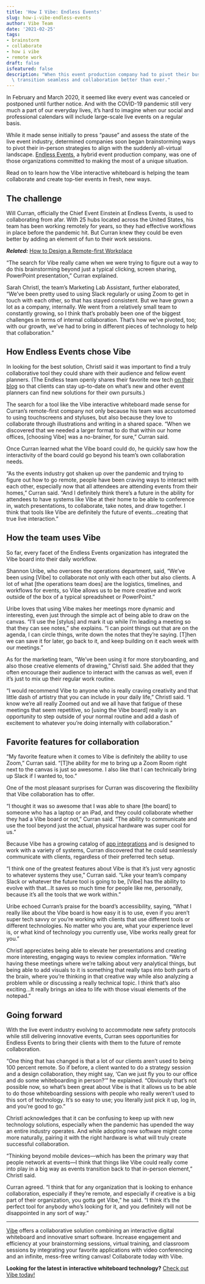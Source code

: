 ```yaml
---
title: 'How I Vibe: Endless Events'
slug: how-i-vibe-endless-events
author: Vibe Team
date: '2021-02-25'
tags:
- brainstorm
- collaborate
- how i vibe
- remote work
draft: false
isfeatured: false
description: "When this event production company had to pivot their business, Vibe\u2019s interactive whiteboard made the\
  \ transition seamless and collaboration better than ever."
---
```


In February and March 2020, it seemed like every event was canceled or postponed until further notice. And with the COVID-19 pandemic still very much a part of our everyday lives, it’s hard to imagine when our social and professional calendars will include large-scale live events on a regular basis.

While it made sense initially to press “pause” and assess the state of the live event industry, determined companies soon began brainstorming ways to pivot their in-person strategies to align with the suddenly all-virtual landscape. [Endless Events](https://helloendless.com/), a hybrid event production company, was one of those organizations committed to making the most of a unique situation.

Read on to learn how the Vibe interactive whiteboard is helping the team collaborate and create top-tier events in fresh, new ways.

## The challenge

Will Curran, officially the Chief Event Einstein at Endless Events, is used to collaborating from afar. With 25 hubs located across the United States, his team has been working remotely for years, so they had effective workflows in place before the pandemic hit. But Curran knew they could be even better by adding an element of fun to their work sessions.

***Related:*** [How to Design a Remote-first Workplace](https://vibe.us/blog/how-to-design-a-remote-first-workplace/)

“The search for Vibe really came when we were trying to figure out a way to do this brainstorming beyond just a typical clicking, screen sharing, PowerPoint presentation,” Curran explained. 

Sarah Christl, the team’s Marketing Lab Assistant, further elaborated, “We’ve been pretty used to using Slack regularly or using Zoom to get in touch with each other, so that has stayed consistent. But we have grown a lot as a company, internally. We went from a relatively small team to constantly growing, so I think that’s probably been one of the biggest challenges in terms of internal collaboration. That’s how we’ve pivoted, too; with our growth, we’ve had to bring in different pieces of technology to help that collaboration.”

## How Endless Events chose Vibe

In looking for the best solution, Christl said it was important to find a truly collaborative tool they could share with their audience and fellow event planners. (The Endless team openly shares their favorite new tech [on their blog](https://helloendless.com/blog/) so that clients can stay up-to-date on what’s new and other event planners can find new solutions for their own pursuits.)

The search for a tool like the Vibe interactive whiteboard made sense for Curran’s remote-first company not only because his team was accustomed to using touchscreens and styluses, but also because they love to collaborate through illustrations and writing in a shared space. “When we discovered that we needed a larger format to do that within our home offices, [choosing Vibe] was a no-brainer, for sure,” Curran said.

Once Curran learned what the Vibe board could do, he quickly saw how the interactivity of the board could go beyond his team’s own collaboration needs.

“As the events industry got shaken up over the pandemic and trying to figure out how to go remote, people have been craving ways to interact with each other, especially now that all attendees are attending events from their homes,” Curran said. “And I definitely think there’s a future in the ability for attendees to have systems like Vibe at their home to be able to conference in, watch presentations, to collaborate, take notes, and draw together. I think that tools like Vibe are definitely the future of events…creating that true live interaction.”

## How the team uses Vibe

So far, every facet of the Endless Events organization has integrated the Vibe board into their daily workflow.

Shannon Uribe, who oversees the operations department, said, “We’ve been using [Vibe] to collaborate not only with each other but also clients. A lot of what [the operations team does] are the logistics, timelines, and workflows for events, so Vibe allows us to be more creative and work outside of the box of a typical spreadsheet or PowerPoint.”

Uribe loves that using Vibe makes her meetings more dynamic and interesting, even just through the simple act of being able to draw on the canvas. “I’ll use the [stylus] and mark it up while I’m leading a meeting so that they can see notes,” she explains. “I can point things out that are on the agenda, I can circle things, write down the notes that they’re saying. [T]hen we can save it for later, go back to it, and keep building on it each week with our meetings.”

As for the marketing team, “We’ve been using it for more storyboarding, and also those creative elements of drawing,” Christl said. She added that they often encourage their audience to interact with the canvas as well, even if it’s just to mix up their regular work routine.

“I would recommend Vibe to anyone who is really craving creativity and that little dash of artistry that you can include in your daily life,” Christl said. “I know we’re all really Zoomed out and we all have that fatigue of these meetings that seem repetitive, so [using the Vibe board] really is an opportunity to step outside of your normal routine and add a dash of excitement to whatever you’re doing internally with collaboration.”

## Favorite features for collaboration

“My favorite feature when it comes to Vibe is definitely the ability to use Zoom,” Curran said. “[T]he ability for me to bring up a Zoom Room right next to the canvas is just so awesome. I also like that I can technically bring up Slack if I wanted to, too.”

One of the most pleasant surprises for Curran was discovering the flexibility that Vibe collaboration has to offer.

“I thought it was so awesome that I was able to share [the board] to someone who has a laptop or an iPad, and they could collaborate whether they had a Vibe board or not,” Curran said. “The ability to communicate and use the tool beyond just the actual, physical hardware was super cool for us.”

Because Vibe has a growing catalog of [app integrations](https://vibe.us/android-app-store/) and is designed to work with a variety of systems, Curran discovered that he could seamlessly communicate with clients, regardless of their preferred tech setup.

“I think one of the greatest features about Vibe is that it’s just very agnostic to whatever systems they use,” Curran said. “Like your team’s company Slack or whatever the future tool is going to be, [Vibe] has the ability to evolve with that…It saves so much time for people like me, personally, because it’s all the tools that we work within.”

Uribe echoed Curran’s praise for the board’s accessibility, saying, “What I really like about the Vibe board is how easy it is to use, even if you aren’t super tech savvy or you’re working with clients that use different tools or different technologies. No matter who you are, what your experience level is, or what kind of technology you currently use, Vibe works really great for you.”

Christl appreciates being able to elevate her presentations and creating more interesting, engaging ways to review complex information. “We’re having these meetings where we’re talking about very analytical things, but being able to add visuals to it is something that really taps into both parts of the brain, where you’re thinking in that creative way while also analyzing a problem while or discussing a really technical topic. I think that’s also exciting…It really brings an idea to life with those visual elements of the notepad.”

## Going forward

With the live event industry evolving to accommodate new safety protocols while still delivering innovative events, Curran sees opportunities for Endless Events to bring their clients with them to the future of remote collaboration.

“One thing that has changed is that a lot of our clients aren’t used to being 100 percent remote. So if before, a client wanted to do a strategy session and a design collaboration, they might say, ‘Can we just fly you to our office and do some whiteboarding in person?’” he explained. “Obviously that’s not possible now, so what’s been great about Vibe is that it allows us to be able to do those whiteboarding sessions with people who really weren’t used to this sort of technology. It’s so easy to use; you literally just pick it up, log in, and you’re good to go.”

Christl acknowledges that it can be confusing to keep up with new technology solutions, especially when the pandemic has upended the way an entire industry operates. And while adopting new software might come more naturally, pairing it with the right hardware is what will truly create successful collaboration.

“Thinking beyond mobile devices—which has been the primary way that people network at events—I think that things like Vibe could really come into play in a big way as events transition back to that in-person element,” Christl said.

Curran agreed. “I think that for any organization that is looking to enhance collaboration, especially if they’re remote, and especially if creative is a big part of their organization, you gotta get Vibe,” he said. “I think it’s the perfect tool for anybody who’s looking for it, and you definitely will not be disappointed in any sort of way.”



---

[Vibe](https://vibe.us/) offers a collaborative solution combining an interactive digital whiteboard and innovative smart software. Increase engagement and efficiency at your brainstorming sessions, virtual training, and classroom sessions by integrating your favorite applications with video conferencing and an infinite, mess-free writing canvas! Collaborate today with Vibe.

**Looking for the latest in interactive whiteboard technology?** [Check out Vibe today!](https://vibe.us/order/)
